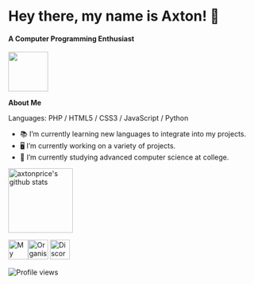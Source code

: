 # Hey there, my name is Axton! 👋
#### A Computer Programming Enthusiast
<img height="80px" src="https://discord.c99.nl/widget/theme-3/360832097495285761.png" />

**About Me**

Languages: PHP / HTML5 / CSS3 / JavaScript / Python

- 📚 I’m currently learning new languages to integrate into my projects.
- 🖥️ I’m currently working on a variety of projects.
- 🏫 I’m currently studying advanced computer science at college.

<a href="https://github.com/axtonprice?tab=repositories">
<img height="130px" src="https://github-readme-stats.vercel.app/api?username=axtonprice&show_icons=true&count_private=true&include_all_commits=true&line_height=21&cache_seconds=1800&theme=algolia" alt="axtonprice's github stats" />
</a>

[<img src='https://img.icons8.com/plasticine/512/resume.png' alt='My Portfolio' height='40'>](https://axtonprice.me)[<img src='https://img.icons8.com/color/512/internet.png' alt='Organisation Website' height='40'>](https://axtonprice.com) 
 [<img src='https://img.icons8.com/color/512/discord--v2.png' alt='Discord Server' height='40'>](https://discord.gg/dP3MuBATGc)

![Profile views](https://komarev.com/ghpvc/?username=axtonprice&color=brightgreen)

<!--
[![An image of @axtonprice's Holopin badges, which is a link to view their full Holopin profile](https://holopin.me/axtonprice)](https://holopin.io/@axtonprice)
-->

